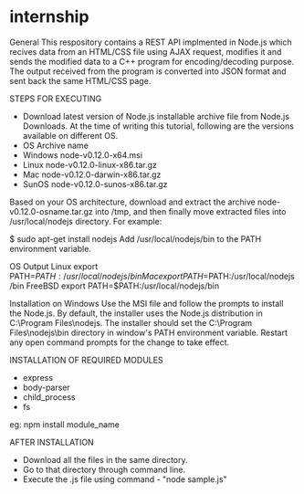 # internship
General
This respository contains a REST API implmented in Node.js which recives data from an HTML/CSS file using AJAX request, modifies it and sends the modified data to a C++ program for encoding/decoding purpose.
The output received from the program is converted into JSON format and sent back the same HTML/CSS page.

STEPS FOR EXECUTING

-	Download latest version of Node.js installable archive file from Node.js Downloads. At the time of writing this tutorial, 	following are the versions available on different OS.
- OS	Archive name
- Windows	node-v0.12.0-x64.msi
- Linux	node-v0.12.0-linux-x86.tar.gz
- Mac	node-v0.12.0-darwin-x86.tar.gz
- SunOS	node-v0.12.0-sunos-x86.tar.gz

Based on your OS architecture, download and extract the archive node-v0.12.0-osname.tar.gz into /tmp, and then finally move extracted files into /usr/local/nodejs directory. For example:

$ sudo apt-get install nodejs
Add /usr/local/nodejs/bin to the PATH environment variable.

OS	Output
Linux	export PATH=$PATH:/usr/local/nodejs/bin
Mac	export PATH=$PATH:/usr/local/nodejs/bin
FreeBSD	export PATH=$PATH:/usr/local/nodejs/bin

Installation on Windows
Use the MSI file and follow the prompts to install the Node.js. By default, the installer uses the Node.js distribution in C:\Program Files\nodejs. The installer should set the C:\Program Files\nodejs\bin directory in window's PATH environment variable. Restart any open command prompts for the change to take effect.


INSTALLATION OF REQUIRED MODULES
- express
- body-parser
- child_process
- fs

eg: npm install module_name

AFTER INSTALLATION
- Download all the files in the same directory.
- Go to that directory through command line.
- Execute the .js file using command - "node sample.js"


